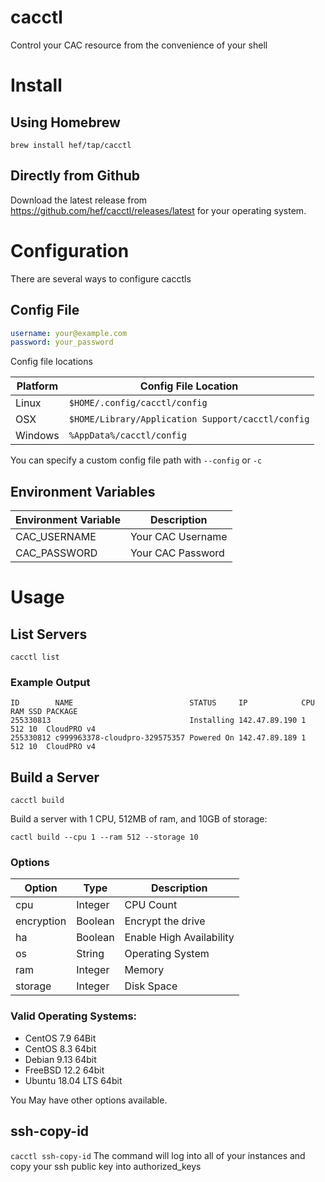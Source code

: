 # cacctl

Control your CAC resource from the convenience of your shell

# Install

## Using Homebrew

`brew install hef/tap/cacctl`

## Directly from Github 

Download the latest release from https://github.com/hef/cacctl/releases/latest for your operating system.

# Configuration

There are several ways to configure cacctls

## Config File

```yaml
username: your@example.com
password: your_password
```

Config file locations

| Platform | Config File Location                              |
|----------|---------------------------------------------------|
| Linux    | `$HOME/.config/cacctl/config`                     |
| OSX      | `$HOME/Library/Application Support/cacctl/config` |
| Windows  | `%AppData%/cacctl/config`                         |

You can specify a custom config file path with `--config` or `-c`

## Environment Variables

| Environment Variable | Description       |
|----------------------|-------------------|
| CAC_USERNAME         | Your CAC Username |
| CAC_PASSWORD         | Your CAC Password |

# Usage

## List Servers

`cacctl list`

### Example Output


```
ID        NAME                          STATUS     IP            CPU RAM SSD PACKAGE
255330813                               Installing 142.47.89.190 1   512 10  CloudPRO v4
255330812 c999963378-cloudpro-329575357 Powered On 142.47.89.189 1   512 10  CloudPRO v4
```

## Build a Server

`cacctl build`

Build a server with 1 CPU, 512MB of ram, and 10GB of storage:

`cactl build --cpu 1 --ram 512 --storage 10`

### Options

| Option     | Type    | Description              |
|------------|---------|--------------------------|
| cpu        | Integer | CPU Count                |
| encryption | Boolean | Encrypt the drive        |
| ha         | Boolean | Enable High Availability |
| os         | String  | Operating System         |
| ram        | Integer | Memory                   |
| storage    | Integer | Disk Space               |

### Valid Operating Systems:

* CentOS 7.9 64Bit
* CentOS 8.3 64bit
* Debian 9.13 64bit
* FreeBSD 12.2 64bit
* Ubuntu 18.04 LTS 64bit

You May have other options available.

## ssh-copy-id

`cacctl ssh-copy-id`
The command will log into all of your instances and copy your ssh public key into authorized_keys
